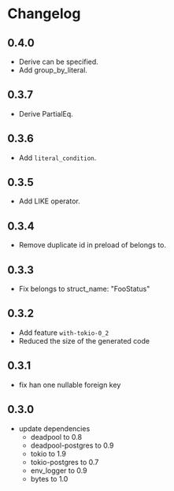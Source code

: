 # Changelog

## 0.4.0

- Derive can be specified.
- Add group_by_literal.

## 0.3.7

- Derive PartialEq.

## 0.3.6

- Add `literal_condition`.

## 0.3.5

- Add LIKE operator.

## 0.3.4

- Remove duplicate id in preload of belongs to.

## 0.3.3

- Fix belongs to struct_name: "FooStatus"

## 0.3.2

- Add feature `with-tokio-0_2`
- Reduced the size of the generated code

## 0.3.1

- fix han one nullable foreign key

## 0.3.0

- update dependencies
    - deadpool to 0.8
    - deadpool-postgres to 0.9
    - tokio to 1.9
    - tokio-postgres to 0.7
    - env_logger to 0.9
    - bytes to 1.0
